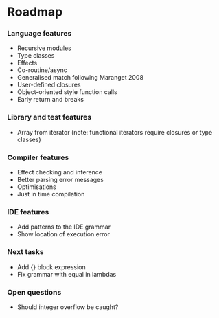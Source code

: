 # Roadmap

### Language features

- Recursive modules
- Type classes
- Effects
- Co-routine/async
- Generalised match following Maranget 2008
- User-defined closures
- Object-oriented style function calls
- Early return and breaks

### Library and test features

- Array from iterator (note: functional iterators require closures or type classes)

### Compiler features

- Effect checking and inference
- Better parsing error messages
- Optimisations
- Just in time compilation

### IDE features

- Add patterns to the IDE grammar
- Show location of execution error

### Next tasks

- Add {} block expression
- Fix grammar with equal in lambdas

### Open questions

- Should integer overflow be caught?